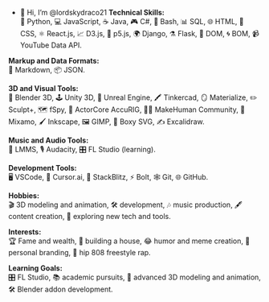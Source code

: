 - 👋 Hi, I’m @lordskydraco21
**Technical Skills:**  
🐍 Python, 💻 JavaScript, ☕ Java, 🎮 C#, 🐚 Bash, 📊 SQL, 🌐 HTML, 🎨 CSS, ⚛️ React.js, 📈 D3.js, 🎲 p5.js, 🌍 Django, ⚗️ Flask, 🧩 DOM, 🌀 BOM, 📹 YouTube Data API.  

**Markup and Data Formats:**  
📝 Markdown, 📦 JSON.  

**3D and Visual Tools:**  
🎥 Blender 3D, 🕹️ Unity 3D, 🌌 Unreal Engine, 🖍️ Tinkercad, 🪞 Materialize, ✏️ Sculpt+, 🗺️ fSpy, 🕺 ActorCore AccuRIG, 🧑‍🎨 MakeHuman Community, 💃 Mixamo, 🖌️ Inkscape, 🖼️ GIMP, 📐 Boxy SVG, ✍️ Excalidraw.  

**Music and Audio Tools:**  
🎵 LMMS, 🎙️ Audacity, 🎛️ FL Studio (learning).  

**Development Tools:**  
🖥️ VSCode, 🤖 Cursor.ai, 🧩 StackBlitz, ⚡ Bolt, 🕸️ Git, 🌐 GitHub.  

**Hobbies:**  
🎬 3D modeling and animation, 🛠️ development, 🎶 music production, 🖋️ content creation, 🌟 exploring new tech and tools.  

**Interests:**  
🏆 Fame and wealth, 🏡 building a house, 😂 humor and meme creation, 💼 personal branding, 🎤 hip 808 freestyle rap.  

**Learning Goals:**  
🎛️ FL Studio, 📚 academic pursuits, 🎥 advanced 3D modeling and animation, 🛠️ Blender addon development.  
<!---
lordskydraco21/lordskydraco21 is a ✨ special ✨ repository because its `README.md` (this file) appears on your GitHub profile.
You can click the Preview link to take a look at your changes.
--->
